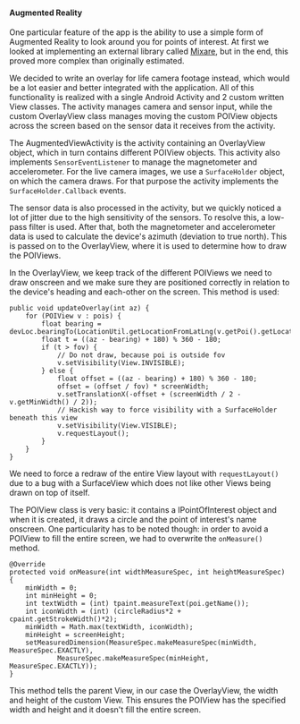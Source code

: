 #### Augmented Reality
One particular feature of the app is the ability to use a simple form of Augmented Reality to look around you for points of interest. At first we looked at implementing an external library called [Mixare](http://www.mixare.org/), but in the end, this proved more complex than originally estimated.

We decided to write an overlay for life camera footage instead, which would be a lot easier and better integrated with the application. All of this functionality is realized with a single Android Activity and 2 custom written View classes. The activity manages camera and sensor input, while the custom OverlayView class manages moving the custom POIView objects across the screen based on the sensor data it receives from the activity.

The AugmentedViewActivity is the activity containing an OverlayView object, which in turn contains different POIView objects. This activity also implements `SensorEventListener` to manage the magnetometer and accelerometer. For the live camera images, we use a `SurfaceHolder` object, on which the camera draws. For that purpose the activity implements the `SurfaceHolder.Callback` events.

The sensor data is also processed in the activity, but we quickly noticed a lot of jitter due to the high sensitivity of the sensors. To resolve this, a low-pass filter is used. After that, both the magnetometer and accelerometer data is used to calculate the device's azimuth (deviation to true north). This is passed on to the OverlayView, where it is used to determine how to draw the POIViews.

In the OverlayView, we keep track of the different POIViews we need to draw onscreen and we make sure they are positioned correctly in relation to the device's heading and each-other on the screen. This method is used:

	public void updateOverlay(int az) {
		for (POIView v : pois) {
			float bearing = devLoc.bearingTo(LocationUtil.getLocationFromLatLng(v.getPoi().getLocation()));
			float t = ((az - bearing) + 180) % 360 - 180;
			if (t > fov) {
				// Do not draw, because poi is outside fov
				v.setVisibility(View.INVISIBLE);
			} else {
				float offset = ((az - bearing) + 180) % 360 - 180;
				offset = (offset / fov) * screenWidth;
				v.setTranslationX(-offset + (screenWidth / 2 - v.getMinWidth() / 2));
				// Hackish way to force visibility with a SurfaceHolder beneath this view
				v.setVisibility(View.VISIBLE);
				v.requestLayout();
			}
		}
	}

We need to force a redraw of the entire View layout with `requestLayout()` due to a bug with a SurfaceView which does not like other Views being drawn on top of itself.

The POIView class is very basic: it contains a IPointOfInterest object and when it is created, it draws a circle and the point of interest's name onscreen. One particularity has to be noted though: in order to avoid a POIView to fill the entire screen, we had to overwrite the ``` onMeasure() ``` method.

	@Override
    protected void onMeasure(int widthMeasureSpec, int heightMeasureSpec) {
    	minWidth = 0;
    	int minHeight = 0;
    	int textWidth = (int) tpaint.measureText(poi.getName());
    	int iconWidth = (int) (circleRadius*2 + cpaint.getStrokeWidth()*2);
    	minWidth = Math.max(textWidth, iconWidth);
    	minHeight = screenHeight;
        setMeasuredDimension(MeasureSpec.makeMeasureSpec(minWidth, MeasureSpec.EXACTLY),
        		MeasureSpec.makeMeasureSpec(minHeight, MeasureSpec.EXACTLY));
    }

This method tells the parent View, in our case the OverlayView, the width and height of the custom View. This ensures the POIView has the specified width and height and it doesn't fill the entire screen.